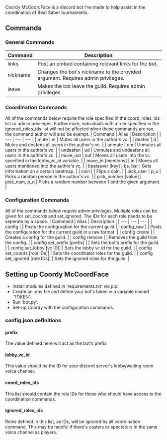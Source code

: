 Coordy McCoordFace is a discord bot I've made to help assist in the coordination of Beat Saber tournaments.

## Commands
### General Commands
| Command | Description |
| --- | --- |
| links | Post an embed containing relevant links for the bot. |
| nickname | Changes the bot's nickname to the provided argument. Requires admin privileges. |
| leave | Makes the bot leave the guild. Requires admin privileges. |

### Coordination Commands
All of the commands below require the role specified in the coord_roles_ids list or admin privileges. Furthermore, individuals with a role specified in the ignored_roles_ids list will not be affected when these commands are ran, the command author will also be exempt.
| Command | Alias | Description |
| --- | --- | --- |
| mute | m | Mutes all users in the author's vc. |
| deafen | d | Mutes and deafens all users in the author's vc. |
| unmute | um | Unmutes all users in the author's vc. |
| undeafen | ud | Unmutes and undeafens all users in the author's vc. |
| move_out | out | Moves all users into the vc specified in the lobby_vc_id variable. |
| move_in \[mentions\] | in | Moves all users mentioned into the author's vc. |
| beatsaver \[key\] | bs, bsr | Gets information on a certain beatmap. |
| coin |  | Flips a coin. |
| pick_user | p_u | Picks a random person in the author's vc. | 
| pick_number \[value\] | pick_num, p_n | Picks a random number between 1 and the given argument. | 

### Configuration Commands
All of the commands below require admin privileges.
Multiple roles can be given for set_coords and set_ignored. The IDs for each role needs to be seperate by a space.
| Command | Alias | Description |
| --- | --- | --- |
| config |  | Posts the configuration for the current guild |
| config_raw |  | Posts the configuration for the current guild in a raw format. |
| config create |  | Creates a config for the guild. |
| config remove |  | Removes the guild from the config. |
| config set_prefix \[prefix\] |  | Sets the bot's prefix for the guild. |
| config set_lobby  \[vc ID\]|  | Sets the lobby vc id for the guild. |
| config set_coords \[role IDs\]|  | Sets the coordinator roles for the guild. |
| config set_ignored \[role IDs\]|  | Sets the ignored roles for the guild. |

## Setting up Coordy McCoordFace
* Install modules defined in 'requirements.txt' via pip.
* Create an .env file and define your bot's token in a variable named 'TOKEN'.
* Run 'bot.py'.
* Set-up Coordy with the configuration commands.

### config.json definitions
#### prefix
The value defined here will act as the bot's prefix.
#### lobby_vc_id
This value should be the ID for your discord server's lobby/waiting room voice channel.
#### coord_roles_ids
This list should contain the role IDs for those who should have access to the coordination commands.
#### ignored_roles_ids
Roles defined in this list, as IDs, will be ignored by all coordination command. This may be helpful if there's casters or spectators in the same voice channel as players.

